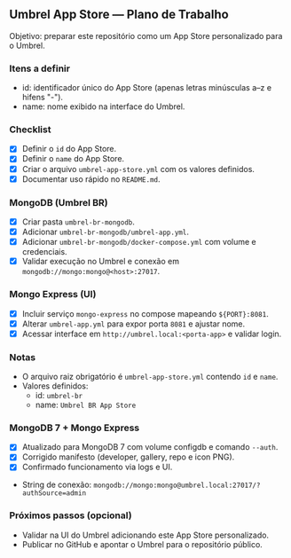 ## Umbrel App Store — Plano de Trabalho

Objetivo: preparar este repositório como um App Store personalizado para o Umbrel.

### Itens a definir
- id: identificador único do App Store (apenas letras minúsculas a–z e hifens "-").
- name: nome exibido na interface do Umbrel.

### Checklist
- [x] Definir o `id` do App Store.
- [x] Definir o `name` do App Store.
- [x] Criar o arquivo `umbrel-app-store.yml` com os valores definidos.
- [x] Documentar uso rápido no `README.md`.

### MongoDB (Umbrel BR)
- [x] Criar pasta `umbrel-br-mongodb`.
- [x] Adicionar `umbrel-br-mongodb/umbrel-app.yml`.
- [x] Adicionar `umbrel-br-mongodb/docker-compose.yml` com volume e credenciais.
- [x] Validar execução no Umbrel e conexão em `mongodb://mongo:mongo@<host>:27017`.

### Mongo Express (UI)
- [x] Incluir serviço `mongo-express` no compose mapeando `${PORT}:8081`.
- [x] Alterar `umbrel-app.yml` para expor porta `8081` e ajustar nome.
- [x] Acessar interface em `http://umbrel.local:<porta-app>` e validar login.

### Notas
- O arquivo raiz obrigatório é `umbrel-app-store.yml` contendo `id` e `name`.
- Valores definidos:
  - id: `umbrel-br`
  - name: `Umbrel BR App Store`

### MongoDB 7 + Mongo Express
- [x] Atualizado para MongoDB 7 com volume configdb e comando `--auth`.
- [x] Corrigido manifesto (developer, gallery, repo e icon PNG).
- [x] Confirmado funcionamento via logs e UI.
- String de conexão: `mongodb://mongo:mongo@umbrel.local:27017/?authSource=admin`

### Próximos passos (opcional)
- Validar na UI do Umbrel adicionando este App Store personalizado.
- Publicar no GitHub e apontar o Umbrel para o repositório público.


